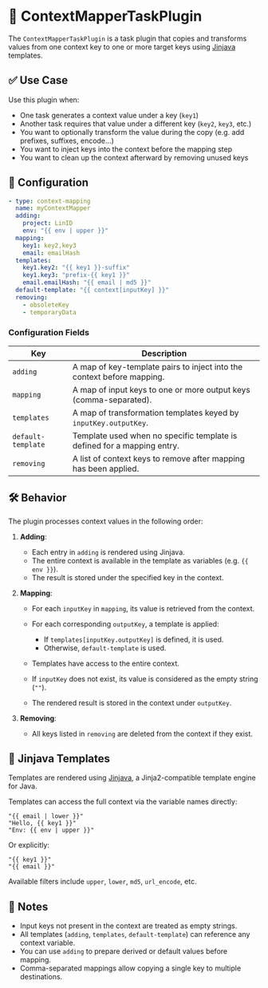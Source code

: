 # 🧩 ContextMapperTaskPlugin

The `ContextMapperTaskPlugin` is a task plugin that copies and transforms values from one context key to one or more target keys using [Jinjava](https://github.com/HubSpot/jinjava) templates.

## ✅ Use Case

Use this plugin when:

* One task generates a context value under a key (`key1`)
* Another task requires that value under a different key (`key2`, `key3`, etc.)
* You want to optionally transform the value during the copy (e.g. add prefixes, suffixes, encode...)
* You want to inject keys into the context before the mapping step
* You want to clean up the context afterward by removing unused keys

## 🔧 Configuration

```yaml
- type: context-mapping
  name: myContextMapper
  adding:
    project: LinID
    env: "{{ env | upper }}"
  mapping:
    key1: key2,key3
    email: emailHash
  templates:
    key1.key2: "{{ key1 }}-suffix"
    key1.key3: "prefix-{{ key1 }}"
    email.emailHash: "{{ email | md5 }}"
  default-template: "{{ context[inputKey] }}"
  removing:
    - obsoleteKey
    - temporaryData
````

### Configuration Fields

| Key                | Description                                                             |
| ------------------ | ----------------------------------------------------------------------- |
| `adding`           | A map of key-template pairs to inject into the context before mapping.  |
| `mapping`          | A map of input keys to one or more output keys (comma-separated).       |
| `templates`        | A map of transformation templates keyed by `inputKey.outputKey`.        |
| `default-template` | Template used when no specific template is defined for a mapping entry. |
| `removing`         | A list of context keys to remove after mapping has been applied.        |

## 🛠 Behavior

The plugin processes context values in the following order:

1. **Adding**:

   * Each entry in `adding` is rendered using Jinjava.
   * The entire context is available in the template as variables (e.g. `{{ env }}`).
   * The result is stored under the specified key in the context.

2. **Mapping**:

   * For each `inputKey` in `mapping`, its value is retrieved from the context.
   * For each corresponding `outputKey`, a template is applied:

      * If `templates[inputKey.outputKey]` is defined, it is used.
      * Otherwise, `default-template` is used.
   * Templates have access to the entire context.
   * If `inputKey` does not exist, its value is considered as the empty string (`""`).
   * The rendered result is stored in the context under `outputKey`.

3. **Removing**:

   * All keys listed in `removing` are deleted from the context if they exist.

## 🧪 Jinjava Templates

Templates are rendered using [Jinjava](https://github.com/HubSpot/jinjava), a Jinja2-compatible template engine for Java.

Templates can access the full context via the variable names directly:

```jinja
"{{ email | lower }}"
"Hello, {{ key1 }}"
"Env: {{ env | upper }}"
```

Or explicitly:

```jinja
"{{ key1 }}"
"{{ email }}"
```

Available filters include `upper`, `lower`, `md5`, `url_encode`, etc.

## 🧷 Notes

* Input keys not present in the context are treated as empty strings.
* All templates (`adding`, `templates`, `default-template`) can reference any context variable.
* You can use `adding` to prepare derived or default values before mapping.
* Comma-separated mappings allow copying a single key to multiple destinations.
